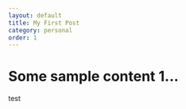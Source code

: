 ```yaml
---
layout: default
title: My First Post
category: personal
order: 1
---
```


# Some sample content 1...

test
